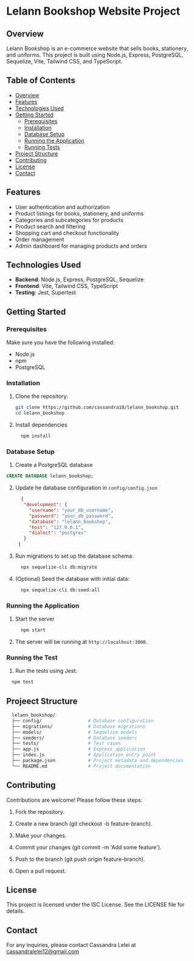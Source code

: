 # Lelann Bookshop Website Project

## Overview

Lelann Bookshop is an e-commerce website that sells books, stationery, and uniforms. This project is built using Node.js, Express, PostgreSQL, Sequelize, Vite, Tailwind CSS, and TypeScript.

## Table of Contents

- [Overview](#overview)
- [Features](#features)
- [Technologies Used](#technologies-used)
- [Getting Started](#getting-started)
  - [Prerequisites](#prerequisites)
  - [Installation](#installation)
  - [Database Setup](#database-setup)
  - [Running the Application](#running-the-application)
  - [Running Tests](#running-tests)
- [Project Structure](#project-structure)
- [Contributing](#contributing)
- [License](#license)
- [Contact](#contact)

## Features

- User authentication and authorization
- Product listings for books, stationery, and uniforms
- Categories and subcategories for products
- Product search and filtering
- Shopping cart and checkout functionality
- Order management
- Admin dashboard for managing products and orders

## Technologies Used

- **Backend**: Node.js, Express, PostgreSQL, Sequelize
- **Frontend**: Vite, Tailwind CSS, TypeScript
- **Testing**: Jest, Supertest

## Getting Started

### Prerequisites

Make sure you have the following installed:

- Node.js
- npm
- PostgreSQL

### Installation

1. Clone the repository:

   ```bash
   git clone https://github.com/cassandra18/lelann_bookshop.git
   cd lelann_bookshop
   ```

2. Install dependencies

   ```bash
     npm install
   ```

### Database Setup

1. Create a PostgreSQL database

  ```sql
  CREATE DATABASE lelann_bookshop;
  ```

2. Update he database configuration in `config/config.json`

   ```json
     {
      "development": {
        "username": "your_db_username",
        "password": "your_db_password",
        "database": "lelann_bookshop",
        "host": "127.0.0.1",
        "dialect": "postgres"
      }
    }
   ```

3. Run migrations to set up the database schema:

     ```bash
       npx sequelize-cli db:migrate
     ```

4. (Optional) Seed the database with initial data:

     ```bash
       npx sequelize-cli db:seed:all
     ```

### Running the Application

1. Start the server

     ```bash
       npm start
     ```

2. The server will be running at ```http://localhost:3000```.

### Running the Test

1. Run the tests using Jest:

  ```bash
    npm test
  ```

## Projeect Structure

```bash
  lelann_bookshop/
  ├── config/                 # Database configuration
  ├── migrations/             # Database migrations
  ├── models/                 # Sequelize models
  ├── seeders/                # Database seeders
  ├── tests/                  # Test cases
  ├── app.js                  # Express application
  ├── index.js                # Application entry point
  ├── package.json            # Project metadata and dependencies
  └── README.md               # Project documentation
```

## Contributing

Contributions are welcome! Please follow these steps:

1. Fork the repository.

2. Create a new branch (git checkout -b feature-branch).

3. Make your changes.

4. Commit your changes (git commit -m 'Add some feature').

5. Push to the branch (git push origin feature-branch).

6. Open a pull request.

## License

This project is licensed under the ISC License. See the LICENSE file for details.

## Contact

For any inquiries, please contact Cassandra Lelei at cassandralelei12@gmail.com
